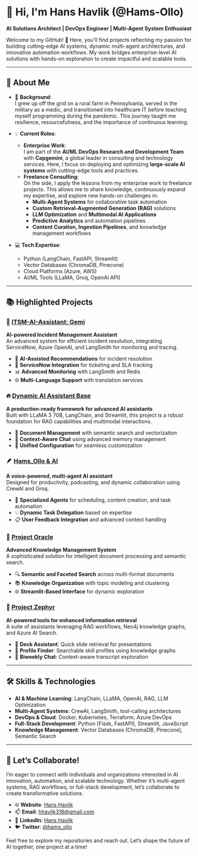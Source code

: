 # 👋 Hi, I'm Hans Havlik (@Hams-Ollo)  
**AI Solutions Architect | DevOps Engineer | Multi-Agent System Enthusiast**

Welcome to my GitHub! 🚀 Here, you'll find projects reflecting my passion for building cutting-edge AI systems, dynamic multi-agent architectures, and innovative automation workflows. My work bridges enterprise-level AI solutions with hands-on exploration to create impactful and scalable tools.

---

## 🌟 About Me  

- 🌱 **Background**:  
  I grew up off the grid on a rural farm in Pennsylvania, served in the military as a medic, and transitioned into healthcare IT before teaching myself programming during the pandemic. This journey taught me resilience, resourcefulness, and the importance of continuous learning.  

- 💡 **Current Roles**:  
  - **Enterprise Work**:  
    I am part of the **AI/ML DevOps Research and Development Team** with **Capgemini**, a global leader in consulting and technology services. Here, I focus on deploying and optimizing **large-scale AI systems** with cutting-edge tools and practices.  
  - **Freelance Consulting**:  
    On the side, I apply the lessons from my enterprise work to freelance projects. This allows me to share knowledge, continuously expand my expertise, and explore new hands-on challenges in:
    - **Multi-Agent Systems** for collaborative task automation  
    - **Custom Retrieval-Augmented Generation (RAG)** solutions  
    - **LLM Optimization** and **Multimodal AI Applications**  
    - **Predictive Analytics** and automation pipelines  
    - **Content Curation, Ingestion Pipelines**, and knowledge management workflows  

- 💻 **Tech Expertise**:  
  - Python (LangChain, FastAPI, Streamlit)  
  - Vector Databases (ChromaDB, Pinecone)  
  - Cloud Platforms (Azure, AWS)  
  - AI/ML Tools (LLaMA, Groq, OpenAI API)  

---

## 📚 Highlighted Projects  

### 🔧 [ITSM-AI-Assistant: Gemi](https://github.com/Hams-Ollo/ITSM-AI-Assistant)  
**AI-powered Incident Management Assistant**  
An advanced system for efficient incident resolution, integrating ServiceNow, Azure OpenAI, and LangSmith for monitoring and tracing.  
- 🧠 **AI-Assisted Recommendations** for incident resolution  
- 🔄 **ServiceNow Integration** for ticketing and SLA tracking  
- 📊 **Advanced Monitoring** with LangSmith and Redis  
- 🌐 **Multi-Language Support** with translation services  

### 🔥 [Dynamic AI Assistant Base](https://github.com/Hams-Ollo/Dynamic-AI-Assistant-base)  
**A production-ready framework for advanced AI assistants**  
Built with LLaMA 3 70B, LangChain, and Streamlit, this project is a robust foundation for RAG capabilities and multimodal interactions.  
- 📄 **Document Management** with semantic search and vectorization  
- 💬 **Context-Aware Chat** using advanced memory management  
- 🎯 **Unified Configuration** for seamless customization  

### 🪶 [Hams_Ollo & AI](https://github.com/Hams-Ollo/hams_ollo_ai)  
**A voice-powered, multi-agent AI assistant**  
Designed for productivity, podcasting, and dynamic collaboration using CrewAI and Groq.  
- 🤖 **Specialized Agents** for scheduling, content creation, and task automation  
- 💡 **Dynamic Task Delegation** based on expertise  
- 📋 **User Feedback Integration** and advanced context handling  

### 📘 [Project Oracle](https://github.com/Hams-Ollo/Project-Oracle)  
**Advanced Knowledge Management System**  
A sophisticated solution for intelligent document processing and semantic search.  
- 🔍 **Semantic and Faceted Search** across multi-format documents  
- 📚 **Knowledge Organization** with topic modeling and clustering  
- 🌐 **Streamlit-Based Interface** for dynamic exploration  

### 🌟 [Project Zephyr](https://github.com/Hams-Ollo/Project-Zephyr)  
**AI-powered tools for enhanced information retrieval**  
A suite of assistants leveraging RAG workflows, Neo4j knowledge graphs, and Azure AI Search.  
- 🛝 **Deck Assistant**: Quick slide retrieval for presentations  
- 👤 **Profile Finder**: Searchable skill profiles using knowledge graphs  
- 📣 **Biweekly Chat**: Context-aware transcript exploration  

---

## 🛠️ Skills & Technologies  

- **AI & Machine Learning**: LangChain, LLaMA, OpenAI, RAG, LLM Optimization  
- **Multi-Agent Systems**: CrewAI, LangSmith, tool-calling architectures  
- **DevOps & Cloud**: Docker, Kubernetes, Terraform, Azure DevOps  
- **Full-Stack Development**: Python (Flask, FastAPI), Streamlit, JavaScript  
- **Knowledge Management**: Vector Databases (ChromaDB, Pinecone), Semantic Search  

---

## 🤝 Let’s Collaborate!  

I’m eager to connect with individuals and organizations interested in AI innovation, automation, and scalable technology. Whether it’s multi-agent systems, RAG workflows, or full-stack development, let’s collaborate to create transformative solutions.  

- 🌐 **Website**: [Hans Havlik](#)  
- 📫 **Email**: hhavlik318@gmail.com  
- 💼 **LinkedIn**: [Hans Havlik](https://linkedin.com/in/hanshavlik)  
- 🐦 **Twitter**: [@hams_ollo](https://twitter.com/hams_ollo)  

Feel free to explore my repositories and reach out. Let’s shape the future of AI together, one project at a time!
